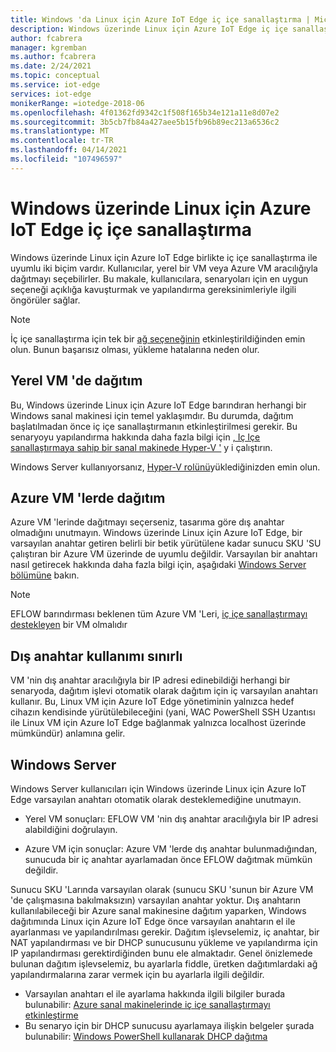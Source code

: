 ```yaml
---
title: Windows 'da Linux için Azure IoT Edge iç içe sanallaştırma | Microsoft Docs
description: Windows üzerinde Linux için Azure IoT Edge iç içe sanallaştırmaya nasıl gidebileceğiniz hakkında bilgi edinin.
author: fcabrera
manager: kgremban
ms.author: fcabrera
ms.date: 2/24/2021
ms.topic: conceptual
ms.service: iot-edge
services: iot-edge
monikerRange: =iotedge-2018-06
ms.openlocfilehash: 4f01362fd9342c1f508f165b34e121a11e8d07e2
ms.sourcegitcommit: 3b5cb7fb84a427aee5b15fb96b89ec213a6536c2
ms.translationtype: MT
ms.contentlocale: tr-TR
ms.lasthandoff: 04/14/2021
ms.locfileid: "107496597"
---
```

# <a name="nested-virtualization-for-azure-iot-edge-for-linux-on-windows"></a>Windows üzerinde Linux için Azure IoT Edge iç içe sanallaştırma
Windows üzerinde Linux için Azure IoT Edge birlikte iç içe sanallaştırma ile uyumlu iki biçim vardır. Kullanıcılar, yerel bir VM veya Azure VM aracılığıyla dağıtmayı seçebilirler. Bu makale, kullanıcılara, senaryoları için en uygun seçeneği açıklığa kavuşturmak ve yapılandırma gereksinimleriyle ilgili öngörüler sağlar.

> [!NOTE]
>
> İç içe sanallaştırma için tek bir [ağ seçeneğinin](/virtualization/hyper-v-on-windows/user-guide/nested-virtualization#networking-options) etkinleştirildiğinden emin olun. Bunun başarısız olması, yükleme hatalarına neden olur. 

## <a name="deployment-on-local-vm"></a>Yerel VM 'de dağıtım
Bu, Windows üzerinde Linux için Azure IoT Edge barındıran herhangi bir Windows sanal makinesi için temel yaklaşımdır. Bu durumda, dağıtım başlatılmadan önce iç içe sanallaştırmanın etkinleştirilmesi gerekir. Bu senaryoyu yapılandırma hakkında daha fazla bilgi için [, Iç Içe sanallaştırmaya sahip bir sanal makinede Hyper-V '](https://docs.microsoft.com/virtualization/hyper-v-on-windows/user-guide/nested-virtualization) y i çalıştırın.

Windows Server kullanıyorsanız, [Hyper-V rolünü](https://docs.microsoft.com/windows-server/virtualization/hyper-v/get-started/install-the-hyper-v-role-on-windows-server)yüklediğinizden emin olun.

## <a name="deployment-on-azure-vms"></a>Azure VM 'lerde dağıtım
Azure VM 'lerinde dağıtmayı seçerseniz, tasarıma göre dış anahtar olmadığını unutmayın. Windows üzerinde Linux için Azure IoT Edge, bir varsayılan anahtar getiren belirli bir betik yürütülene kadar sunucu SKU 'SU çalıştıran bir Azure VM üzerinde de uyumlu değildir. Varsayılan bir anahtarı nasıl getirecek hakkında daha fazla bilgi için, aşağıdaki [Windows Server bölümüne](#windows-server) bakın. 

> [!NOTE]
>
> EFLOW barındırması beklenen tüm Azure VM 'Leri, [iç içe sanallaştırmayı destekleyen](../virtual-machines/acu.md) bir VM olmalıdır


## <a name="limited-use-of-external-switch"></a>Dış anahtar kullanımı sınırlı
VM 'nin dış anahtar aracılığıyla bir IP adresi edinebildiği herhangi bir senaryoda, dağıtım işlevi otomatik olarak dağıtım için iç varsayılan anahtarı kullanır. Bu, Linux VM için Azure IoT Edge yönetiminin yalnızca hedef cihazın kendisinde yürütülebileceğini (yani, WAC PowerShell SSH Uzantısı ile Linux VM için Azure IoT Edge bağlanmak yalnızca localhost üzerinde mümkündür) anlamına gelir.

## <a name="windows-server"></a>Windows Server
Windows Server kullanıcıları için Windows üzerinde Linux için Azure IoT Edge varsayılan anahtarı otomatik olarak desteklemediğine unutmayın.

* Yerel VM sonuçları: EFLOW VM 'nin dış anahtar aracılığıyla bir IP adresi alabildiğini doğrulayın.

* Azure VM için sonuçlar: Azure VM 'lerde dış anahtar bulunmadığından, sunucuda bir iç anahtar ayarlamadan önce EFLOW dağıtmak mümkün değildir.

Sunucu SKU 'Larında varsayılan olarak (sunucu SKU 'sunun bir Azure VM 'de çalışmasına bakılmaksızın) varsayılan anahtar yoktur. Dış anahtarın kullanılabileceği bir Azure sanal makinesine dağıtım yaparken, Windows dağıtımında Linux için Azure IoT Edge önce varsayılan anahtarın el ile ayarlanması ve yapılandırılması gerekir. Dağıtım işlevselemiz, iç anahtar, bir NAT yapılandırması ve bir DHCP sunucusunu yükleme ve yapılandırma için IP yapılandırması gerektirdiğinden bunu ele almaktadır. Genel önizlemede bulunan dağıtım işlevselemiz, bu ayarlarla fiddle, üretken dağıtımlardaki ağ yapılandırmalarına zarar vermek için bu ayarlarla ilgili değildir.

* Varsayılan anahtarı el ile ayarlama hakkında ilgili bilgiler burada bulunabilir: [Azure sanal makinelerinde iç içe sanallaştırmayı etkinleştirme](https://docs.microsoft.com/azure/virtual-machines/windows/nested-virtualization)
* Bu senaryo için bir DHCP sunucusu ayarlamaya ilişkin belgeler şurada bulunabilir: [Windows PowerShell kullanarak DHCP dağıtma](https://docs.microsoft.com/windows-server/networking/technologies/dhcp/dhcp-deploy-wps)
